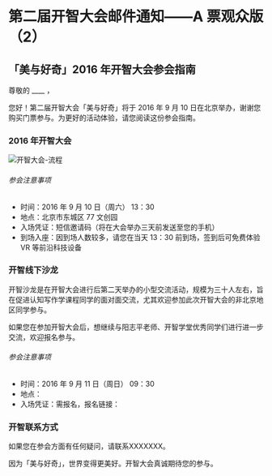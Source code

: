 # 第二届开智大会邮件通知——A 票观众版（2）

## 「美与好奇」2016 年开智大会参会指南

尊敬的 ____ ，
 
您好！第二届开智大会「美与好奇」将于 2016 年 9 月 10 日在北京举办，谢谢您购买门票参与。为更好的活动体验，请您阅读这份参会指南。
 
### 2016 年开智大会
 
 ![开智大会-流程](http://cdn.huodongxing.com/file/20150324/117441FD52C74D84743BDF42D0D2DC2106/30482408647834778.jpg)
 
###### 参会注意事项
 - 时间：2016 年 9 月 10 日（周六） 13：30
 - 地点：北京市东城区 77 文创园
 - 入场凭证：短信邀请码（将在大会举办三天前发送至您的手机）
 - 到场入座：因到场人数较多，请您在当天 13：30 前到场，签到后可免费体验 VR 等前沿科技设备 
 

### 开智线下沙龙
开智沙龙是在开智大会进行后第二天举办的小型交流活动，规模为三十人左右，旨在促进认知写作学课程同学的面对面交流，尤其欢迎参加此次开智大会的非北京地区同学参与。

如果您在参加开智大会后，想继续与阳志平老师、开智学堂优秀同学们进行进一步交流，欢迎报名参与。

###### 参会注意事项 
  - 时间：2016 年 9 月 11 日（周日） 09：30
  - 地点：
  - 入场凭证：需报名，报名链接：  

### 开智联系方式
  如果您在参会方面有任何疑问，请联系XXXXXXX。
  
 
因为「美与好奇」，世界变得更美好。开智大会真诚期待您的参与。
 
